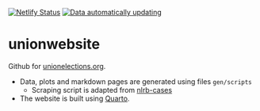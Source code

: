 [![Netlify Status](https://api.netlify.com/api/v1/badges/df4ca112-b4f3-4113-8938-c638d531bc6f/deploy-status)](https://app.netlify.com/sites/amazing-mayer-87367c/deploys)
[![Data automatically updating](https://github.com/reuning/unionwebsite/actions/workflows/update.yaml/badge.svg)](https://github.com/reuning/unionwebsite/actions/workflows/update.yaml)

# unionwebsite

Github for [unionelections.org](https://unionelections.org).


- Data, plots and markdown pages are generated using files `gen/scripts`
  - Scraping script is adapted from [nlrb-cases](https://github.com/labordata/nlrb-cases)
- The website is built using [Quarto](https://quarto.org/). 
